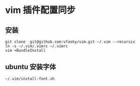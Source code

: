 vim 插件配置同步
===

## 安装 

```
git clone  git@github.com:vfasky/vim.git ~/.vim --recursiv
ln -s ~/.vim/.vimrc ~/.vimrc
vim +BundleInstall
```

## ubuntu 安装字体

```
~/.vim/install-font.sh
```
